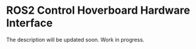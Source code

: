# ROS2 Control Hoverboard Hardware Interface

The description will be updated soon. Work in progress.